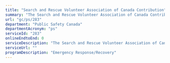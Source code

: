 ```yaml
---
title: "Search and Rescue Volunteer Association of Canada Contribution"
summary: "The Search and Rescue Volunteer Association of Canada Contribution service from Public Safety Canada is not available end-to-end online, according to the GC Service Inventory."
url: "gc/ps/283"
department: "Public Safety Canada"
departmentAcronym: "ps"
serviceId: "283"
onlineEndtoEnd: 0
serviceDescription: "The Search and Rescue Volunteer Association of Canada Contribution Program provides funding to Search and Rescue volunteers in Canada, in order to improve Search and Rescue coordination, consistency and standardization."
serviceUrl: ""
programDescription: "Emergency Response/Recovery"
---
```

